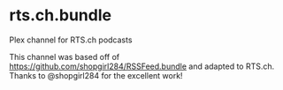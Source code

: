 # rts.ch.bundle
Plex channel for RTS.ch podcasts

This channel was based off of https://github.com/shopgirl284/RSSFeed.bundle and adapted to RTS.ch. Thanks to @shopgirl284 for the excellent work!
